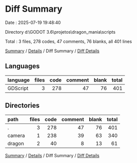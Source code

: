 # Diff Summary

Date : 2025-07-19 19:48:40

Directory d:\\GODOT 3.6\\projetos\\dragon_mania\\scripts

Total : 3 files,  278 codes, 47 comments, 76 blanks, all 401 lines

[Summary](results.md) / [Details](details.md) / Diff Summary / [Diff Details](diff-details.md)

## Languages
| language | files | code | comment | blank | total |
| :--- | ---: | ---: | ---: | ---: | ---: |
| GDScript | 3 | 278 | 47 | 76 | 401 |

## Directories
| path | files | code | comment | blank | total |
| :--- | ---: | ---: | ---: | ---: | ---: |
| . | 3 | 278 | 47 | 76 | 401 |
| camera | 1 | 238 | 39 | 63 | 340 |
| dragon | 2 | 40 | 8 | 13 | 61 |

[Summary](results.md) / [Details](details.md) / Diff Summary / [Diff Details](diff-details.md)